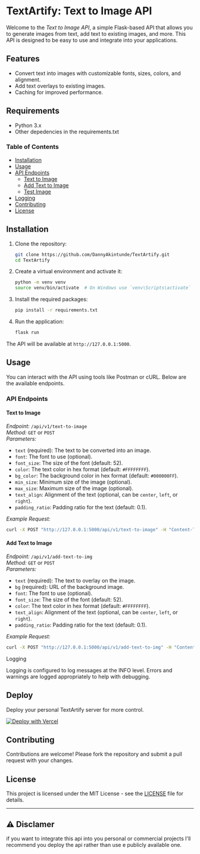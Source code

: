 # TextArtify: Text to Image API

Welcome to the *Text to Image API*, a simple Flask-based API that allows you to generate images from text, add text to existing images, and more. This API is designed to be easy to use and integrate into your applications.

## Features

- Convert text into images with customizable fonts, sizes, colors, and alignment.
- Add text overlays to existing images.
- Caching for improved performance.

## Requirements
- Python 3.x
- Other depedencies in the requirements.txt

### Table of Contents

- [Installation](#installation)
- [Usage](#usage)
- [API Endpoints](#api-endpoints)
  - [Text to Image](#text-to-image)
  - [Add Text to Image](#add-text-to-image)
  - [Test Image](#test-image)
- [Logging](#logging)
- [Contributing](#contributing)
- [License](#license)

## Installation

1. Clone the repository:

   ```bash
   git clone https://github.com/DannyAkintunde/TextArtify.git
   cd TextArtify
   ```

2. Create a virtual environment and activate it:

   ```bash
   python -m venv venv
   source venv/bin/activate  # On Windows use `venv\Scripts\activate`
   ```

3. Install the required packages:

   ```bash
   pip install -r requirements.txt
   ```

4. Run the application:

   ```bash
   flask run
   ```

The API will be available at `http://127.0.0.1:5000`.

## Usage

You can interact with the API using tools like Postman or cURL. Below are the available endpoints.

### API Endpoints

#### Text to Image

*Endpoint:* `/api/v1/text-to-image`  
*Method:* `GET` or `POST`  
*Parameters:*
- `text` (required): The text to be converted into an image.
- `font`: The font to use (optional).
- `font_size`: The size of the font (default: 52).
- `color`: The text color in hex format (default: `#FFFFFFFF`).
- `bg_color`: The background color in hex format (default: `#000000FF`).
- `min_size`: Minimum size of the image (optional).
- `max_size`: Maximum size of the image (optional).
- `text_align`: Alignment of the text (optional, can be `center`, `left`, or `right`).
- `padding_ratio`: Padding ratio for the text (default: 0.1).

*Example Request:*

```bash
curl -X POST "http://127.0.0.1:5000/api/v1/text-to-image" -H "Content-Type: application/json" -d '{"text": "Hello World", "font": "Arial"}' -o out.png
```

#### Add Text to Image

*Endpoint:* `/api/v1/add-text-to-img`  
*Method:* `GET` or `POST`  
*Parameters:*
- `text` (required): The text to overlay on the image.
- `bg` (required): URL of the background image.
- `font`: The font to use (optional).
- `font_size`: The size of the font (default: 52).
- `color`: The text color in hex format (default: `#FFFFFFFF`).
- `text_align`: Alignment of the text (optional, can be `center`, `left`, or `right`).
- `padding_ratio`: Padding ratio for the text (default: 0.1).

*Example Request:*

```bash
curl -X POST "http://127.0.0.1:5000/api/v1/add-text-to-img" -H "Content-Type: application/json" -d '{"text": "Sample Text", "bg": "https://example.com/image.jpg"}'
```

 Logging

Logging is configured to log messages at the INFO level. Errors and warnings are logged appropriately to help with debugging.

## Deploy
Deploy your personal TextArtify server for more control.

[![Deploy with Vercel](https://vercel.com/button)](https://vercel.com/new/clone?repository-url=https%3A%2F%2Fgithub.com%2FDannyAkintunde%2FTextArtify&project-name=text-to-image&repository-name=TextArtify&demo-title=TextArtify&demo-description=TextArtify%20api%20demo&demo-url=https%3A%2F%2Ftext-artify-seven.vercel.app&demo-image=https%3A%2F%2Fi.ibb.co%2F5jJpc7T%2Ftext-to-image.png)

## Contributing

Contributions are welcome! Please fork the repository and submit a pull request with your changes.

## License

This project is licensed under the MIT License - see the [LICENSE](LICENSE) file for details.

---
## ⚠️ Disclamer
if you want to integrate this api into you personal or commercial projects I'll recommend you deploy the api rather than use e publicly available one.